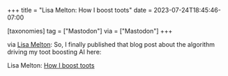 +++
title = "Lisa Melton: How I boost toots"
date = 2023-07-24T18:45:46-07:00

[taxonomies]
tag = ["Mastodon"]
via = ["Mastodon"]
+++

via [Lisa Melton](https://mastodon.social/@lisamelton/110770956998873103): So, I finally published that blog post about the algorithm driving my toot boosting AI here:

<!-- more -->

Lisa Melton: [How I boost toots](https://lisamelton.net/2023/07/24/how-i-boost-toots/)
